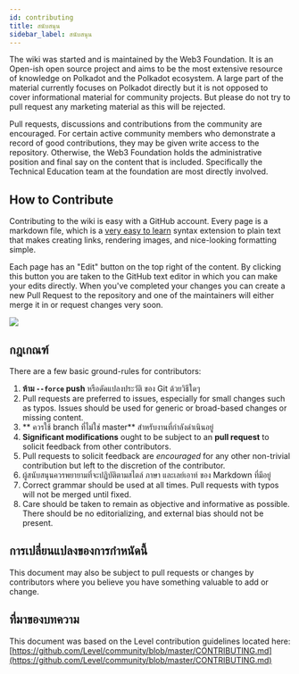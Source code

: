 ```yaml
---
id: contributing
title: สนับสนุน
sidebar_label: สนับสนุน
---
```


The wiki was started and is maintained by the Web3 Foundation. It is an Open-ish open source project and aims to be the most extensive resource of knowledge on Polkadot and the Polkadot ecosystem. A large part of the material currently focuses on Polkadot directly but it is not opposed to cover informational material for community projects. But please do not try to pull request any marketing material as this will be rejected.

Pull requests, discussions and contributions from the community are encouraged. For certain active community members who demonstrate a record of good contributions, they may be given write access to the repository. Otherwise, the Web3 Foundation holds the administrative position and final say on the content that is included. Specifically the Technical Education team at the foundation are most directly involved.

## How to Contribute

Contributing to the wiki is easy with a GitHub account. Every page is a markdown file, which is a [very easy to learn](https://guides.github.com/features/mastering-markdown/) syntax extension to plain text that makes creating links, rendering images, and nice-looking formatting simple.

Each page has an "Edit" button on the top right of the content. By clicking this button you are taken to the GitHub text editor in which you can make your edits directly. When you've completed your changes you can create a new Pull Request to the repository and one of the maintainers will either merge it in or request changes very soon.

![](assets/edit_button.png)

## กฎเกณฑ์

There are a few basic ground-rules for contributors:

1. **ห้าม `--force` push** หรือดัดแปลงประวัติ ของ Git ด้วยวิธีใดๆ
2. Pull requests are preferred to issues, especially for small changes such as typos. Issues should be used for generic or broad-based changes or missing content.
3. ** ควรใช้ branch ที่ไม่ใช่ master** สำหรับงานที่กำลังดำเนินอยู่
4. **Significant modifications** ought to be subject to an **pull request** to solicit feedback from other contributors.
5. Pull requests to solicit feedback are _encouraged_ for any other non-trivial contribution but left to the discretion of the contributor.
6. ผู้สนับสนุนควรพยายามที่จะปฏิบัติตามสไตล์ ภาษา และเลย์เอาท์ ของ Markdown ที่มีอยู่
7. Correct grammar should be used at all times. Pull requests with typos will not be merged until fixed.
8. Care should be taken to remain as objective and informative as possible. There should be no editorializing, and external bias should not be present.

## การเปลี่ยนแปลงของการกำหนัดนี้

This document may also be subject to pull requests or changes by contributors where you believe you have something valuable to add or change.

## ที่มาของบทความ

This document was based on the Level contribution guidelines located here: [https://github.com/Level/community/blob/master/CONTRIBUTING.md](https://github.com/Level/community/blob/master/CONTRIBUTING.md)
